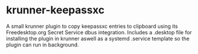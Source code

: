# krunner-keepassxc

A small krunner plugin to copy keepassxc entries to clipboard using its Freedesktop.org Secret Service dbus integration.
Includes a .desktop file for installing the plugin in krunner aswell as a systemd .service template so the plugin can run in background.